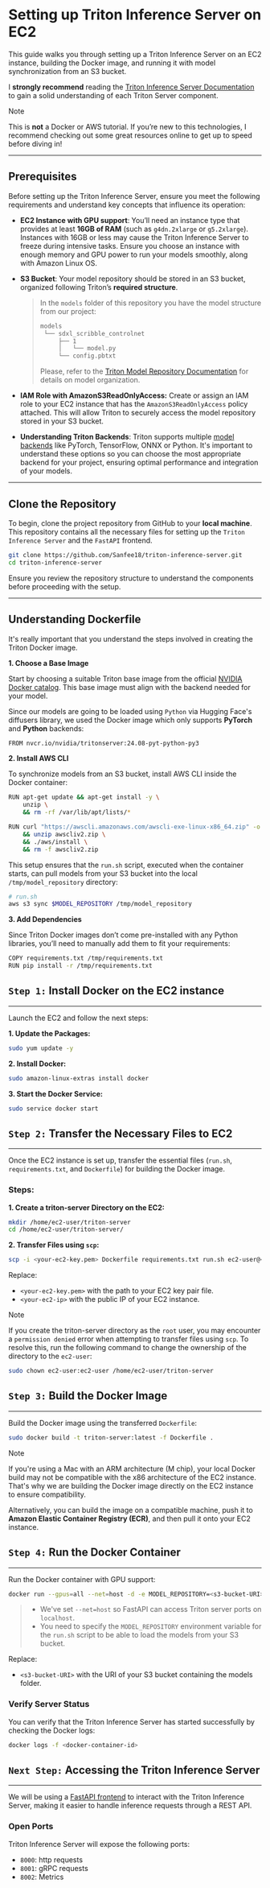 # Setting up Triton Inference Server on EC2

This guide walks you through setting up a Triton Inference Server on an EC2 instance, building the Docker image, and running it with model synchronization from an S3 bucket.

I **strongly recommend** reading the [Triton Inference Server Documentation](https://docs.nvidia.com/deeplearning/triton-inference-server/user-guide/docs/) to gain a solid understanding of each Triton Server component.
> [!Note]
>
> This is **not** a Docker or AWS tutorial. If you’re new to this technologies, I recommend checking out some great resources online to get up to speed before diving in!

---
## Prerequisites 

Before setting up the Triton Inference Server, ensure you meet the following requirements and understand key concepts that influence its operation:

- **EC2 Instance with GPU support**: You’ll need an instance type that provides at least **16GB of RAM** (such as `g4dn.2xlarge` or `g5.2xlarge`). Instances with 16GB or less may cause the Triton Inference Server to freeze during intensive tasks. Ensure you choose an instance with enough memory and GPU power to run your models smoothly, along with Amazon Linux OS.
- **S3 Bucket**: Your model repository should be stored in an S3 bucket, organized following Triton’s **required structure**. 

  > In the `models` folder of this repository you have the model structure from our project:
  >```bash
  >models
  >  └── sdxl_scribble_controlnet
  >      ├── 1
  >      │   └── model.py
  >      └── config.pbtxt
  >```
  > Please, refer to the [Triton Model Repository Documentation](https://docs.nvidia.com/deeplearning/triton-inference-server/user-guide/docs/user_guide/model_repository.html) for details on model organization.

- **IAM Role with AmazonS3ReadOnlyAccess:** Create or assign an IAM role to your EC2 instance that has the `AmazonS3ReadOnlyAccess` policy attached. This will allow Triton to securely access the model repository stored in your S3 bucket.
- **Understanding Triton Backends**: Triton supports multiple [model backends](https://github.com/triton-inference-server/backend) like PyTorch, TensorFlow, ONNX or Python. It's important to understand these options so you can choose the most appropriate backend for your project, ensuring optimal performance and integration of your models.

---
## Clone the Repository

To begin, clone the project repository from GitHub to your **local machine**. This repository contains all the necessary files for setting up the `Triton Inference Server` and the `FastAPI` frontend.

```bash
git clone https://github.com/Sanfee18/triton-inference-server.git
cd triton-inference-server
```

Ensure you review the repository structure to understand the components before proceeding with the setup.

---
## Understanding Dockerfile

It's really important that you understand the steps involved in creating the Triton Docker image.

**1. Choose a Base Image**

Start by choosing a suitable Triton base image from the official [NVIDIA Docker catalog](https://catalog.ngc.nvidia.com/orgs/nvidia/containers/tritonserver/tags). This base image must align with the backend needed for your model.

Since our models are going to be loaded using `Python` via Hugging Face's diffusers library, we used the Docker image which only supports **PyTorch** and **Python** backends:
```bash
FROM nvcr.io/nvidia/tritonserver:24.08-pyt-python-py3
```

**2. Install AWS CLI**

To synchronize models from an S3 bucket, install AWS CLI inside the Docker container:

```bash
RUN apt-get update && apt-get install -y \
    unzip \
    && rm -rf /var/lib/apt/lists/*

RUN curl "https://awscli.amazonaws.com/awscli-exe-linux-x86_64.zip" -o "awscliv2.zip" \
    && unzip awscliv2.zip \
    && ./aws/install \
    && rm -f awscliv2.zip
```

This setup ensures that the `run.sh` script, executed when the container starts, can pull models from your S3 bucket into the local `/tmp/model_repository` directory:

```bash
# run.sh
aws s3 sync $MODEL_REPOSITORY /tmp/model_repository
```

**3. Add Dependencies**

Since Triton Docker images don’t come pre-installed with any Python libraries, you’ll need to manually add them to fit your requirements:

```bash
COPY requirements.txt /tmp/requirements.txt
RUN pip install -r /tmp/requirements.txt
```

## `Step 1:` Install Docker on the EC2 instance
---

Launch the EC2 and follow the next steps:

**1. Update the Packages:**

```bash
sudo yum update -y
```

**2. Install Docker:**

```bash
sudo amazon-linux-extras install docker
```

**3. Start the Docker Service:**

```bash
sudo service docker start
```

## `Step 2:` Transfer the Necessary Files to EC2
---

Once the EC2 instance is set up, transfer the essential files (`run.sh`, `requirements.txt`, and `Dockerfile`) for building the Docker image.

### Steps:

**1. Create a triton-server Directory on the EC2:**

```bash
mkdir /home/ec2-user/triton-server
cd /home/ec2-user/triton-server/
```

**2. Transfer Files using `scp`:**

```bash
scp -i <your-ec2-key.pem> Dockerfile requirements.txt run.sh ec2-user@<your-ec2-ip>:/home/ec2-user/triton-server
```
Replace:
- `<your-ec2-key.pem>` with the path to your EC2 key pair file.
- `<your-ec2-ip>` with the public IP of your EC2 instance.

> [!Note]
>
> If you create the triton-server directory as the `root` user, you may encounter a `permission denied` error when attempting to transfer files using `scp`. To resolve this, run the following command to change the ownership of the directory to the `ec2-user`:
> ```bash
>sudo chown ec2-user:ec2-user /home/ec2-user/triton-server
>```

## `Step 3:` Build the Docker Image
---

Build the Docker image using the transferred `Dockerfile`:

```bash
sudo docker build -t triton-server:latest -f Dockerfile .
```
> [!Note]
>
> If you're using a Mac with an ARM architecture (M chip), your local Docker build may not be compatible with the x86 architecture of the EC2 instance. That's why we are building the Docker image directly on the EC2 instance to ensure compatibility.

Alternatively, you can build the image on a compatible machine, push it to **Amazon Elastic Container Registry (ECR)**, and then pull it onto your EC2 instance.

## `Step 4:` Run the Docker Container
---

Run the Docker container with GPU support:

```bash
docker run --gpus=all --net=host -d -e MODEL_REPOSITORY=<s3-bucket-URI> triton-server:latest
```
> - We've set `--net=host` so FastAPI can access Triton server ports on `localhost`.
> - You need to specify the `MODEL_REPOSITORY` environment variable for the `run.sh` script to be able to load the models from your S3 bucket.

Replace:
- `<s3-bucket-URI>` with the URI of your S3 bucket containing the models folder.

### Verify Server Status

You can verify that the Triton Inference Server has started successfully by checking the Docker logs:
```bash
docker logs -f <docker-container-id>
```

## `Next Step:` Accessing the Triton Inference Server
---

We will be using a [FastAPI frontend](fastapi-triton/) to interact with the Triton Inference Server, making it easier to handle inference requests through a REST API.

### Open Ports

Triton Inference Server will expose the following ports:
- `8000`: http requests
- `8001`: gRPC requests
- `8002`: Metrics
